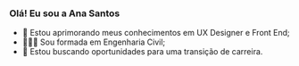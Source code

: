 ### Olá! Eu sou a Ana Santos

- 🌱 Estou aprimorando meus conhecimentos em  UX Designer e Front End;
-  👩🏻‍🎓  Sou formada em Engenharia Civil;
- 🚀  Estou buscando oportunidades para uma transição de carreira.
